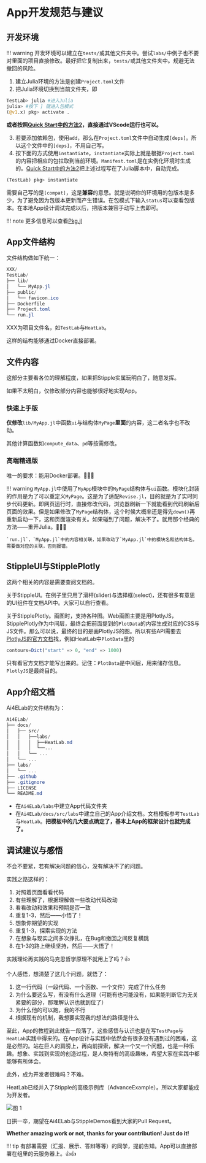 # App开发规范与建议

## 开发环境

!!! warning
    开发环境可以建立在`tests/`或其他文件夹中。尝试`labs/`中例子也不要对里面的项目直接修改。最好把它复制出来，`tests/`或其他文件夹中。规避无法撤回的风险。

1. 建立Julia环境的方法是创建`Project.toml`文件
2. 把Julia环境切换到当前文件夹，即

```julia
TestLab> julia #进入Julia
julia> #按下 ] 键进入包模式
(@v1.x) pkg> activate .
```

**或者按照[Quick Start中的方法2](./quickstart.md#方法2)，直接通过VScode运行也可以。**

3. 若要添加依赖包，使用`add`，那么在`Project.toml`文件中自动生成`[deps]`。所以这个文件中的`[deps]`，不用自己写。
4. 按下面的方式使用`instantiate`，`instantiate`实际上就是根据`Project.toml`的内容把相应的包拉取到当前环境。`Manifest.toml`是在实例化环境时生成的。[Quick Start中的方法2](./quickstart.md#方法2)把上述过程写在了Julia脚本中，自动完成。

```julia
(TestLab) pkg> instantiate
```

需要自己写的是`[compat]`，这是**兼容**的意思。就是说明你的环境用的包版本是多少，为了避免因为包版本更新而产生错误。在包模式下输入`status`可以查看包版本。在本地App设计调试完成以后，把版本兼容手动写上去即可。

!!! note
    更多信息可以查看[Pkg.jl](https://pkgdocs.julialang.org/v1/compatibility/)

## App文件结构

文件结构做如下统一：

```powershell
XXX/
TestLab/
├── lib/
│   └── MyApp.jl
├── public/
│   └── favicon.ico
├── Dockerfile
├── Project.toml
└── run.jl
```

XXX为项目文件名，如`TestLab`与`HeatLab`。

这样的结构能够通过Docker直接部署。

## 文件内容

这部分主要看各位的理解程度，如果把Stipple实属玩明白了，随意发挥。

如果不太明白，仅修改部分内容也能够很好地实现App。

### 快速上手版

**仅修改**`lib/MyApp.jl`中函数`ui`与结构体`MyPage`**里面**的内容，这二者名字也不改动。

其他计算函数如`compute_data`、`pd`等按需修改。

### 高端精通版

唯一的要求：能用Docker部署。🤣🤣🤣

!!! warning
    `MyApp.jl`中使用了`MyApp`模块中的`MyPage`结构体与`ui`函数。模块化封装的作用是为了可以重定义`MyPage`。这是为了适配`Revise.jl`，目的就是为了实时同步代码更新。即网页运行时，直接修改代码，浏览器刷新一下就能看到代码刷新后页面的效果。但是如果修改了`MyPage`结构体，这个时候大概率还是得先`down()`再重新启动一下，这和页面渲染有关。如果碰到了问题，解决不了。就用那个经典的方法——重开Julia。🤣🤣🤣

    `run.jl`，`MyApp.jl`中的内容相关联，如果改动了`MyApp.jl`中的模块名和结构体名，需要做对应的关联，否则报错。

## StippleUI与StipplePlotly

这两个相关的内容是需要查阅文档的。

关于StippleUI。在例子里只用了滑杆(slider)与选择框(select)，还有很多有意思的UI组件在文档API中。大家可以自行查看。

关于StipplePlotly。画图时，支持各种图。Web画图主要是用PlotlyJS，StipplePlotly作为中间层，最终会把前面提到的`PlotData`的内容生成对应的CSS与JS文件。那么可以说，最终的目的是画PlotlyJS的图。所以有些API需要去[PlotlyJS的官方文档](https://plotly.com/julia/)找，例如HeatLab中`PlotData`里的

```julia
contours=Dict("start" => 0, "end" => 1000)
```

只有看官方文档才能写出来的。记住：`PlotData`是中间层，用来储存信息。`PlotlyJS`是最终目的。

## App介绍文档

Ai4ELab的文件结构为：

```powershell
Ai4ELab/
├── docs/
│   ├── src/
│   │   ├──labs/
│   │   │  ├──HeatLab.md
│   │   │  └──...
│   │   └── ...
│   └── ...
├── labs/
│   └── ...
├── .github
├── .gitignore
├── LICENSE
└── README.md
```

* 在`Ai4ELab/labs`中建立App代码文件夹
* 在`Ai4ELab/docs/src/labs`中建立自己的App介绍文档。文档模板参考`TestLab`与`HeatLab`。**把模板中的几大要点确定了，基本上App的框架设计也就完成了。**

## 调试建议与感悟

不会不要紧，若有解决问题的信心，没有解决不了的问题。

实践之路这样的：

1. 对照着页面看看代码
2. 有些理解了，根据理解做一些改动代码改动
3. 看看改动和效果和预期是否一致
4. 重复1-3，然后——小悟了！
5. 想象你期望的实现
6. 重复1-3，探索实现的方法
7. 在想象与现实之间多次挣扎，在Bug和撤回之间反复横跳
8. 在1-3的路上继续坚持，然后——大悟了！

实践理论再实践的马克思哲学原理不就用上了吗？👍

个人感悟，想清楚了这几个问题，就悟了：

1. 这一行代码（一段代码、一个函数、一个文件）完成了什么任务
2. 为什么要这么写，有没有什么道理（可能有也可能没有，如果能判断它为无关紧要的部分，那理解认识也就到位了）
3. 为什么他的可以跑，我的不行
4. 根据现有的机制，我想要实现我的想法的路径是什么

至此，App的教程到此就告一段落了。这些感悟与认识也是在写`TestPage`与`HeatLab`实践中得来的。在App设计与实践中依然会有很多没有遇到过的困难，这是必然的。站在巨人的肩膀上，再向前探索，解决一个又一个问题，也是一种乐趣。想象、实践到实现的创造过程，是人类特有的高级趣味，希望大家在实践中都能够有所体会。

此外，成为开发者很难吗？不难。

HeatLab已经并入了Stipple的高级示例库（AdvanceExample）。所以大家都能成为开发者。

![图 1](../assets/styleAndRules-17-59.png)  

日拱一卒，期望在Ai4ELab与StippleDemos看到大家的Pull Request。

**Whether amazing work or not, thanks for your contribution! Just do it!**

!!! tip
    有部署需要（汇报、展示、答辩等等）的同学，提前告知。App可以直接部署在组里的云服务器上。👍👍
